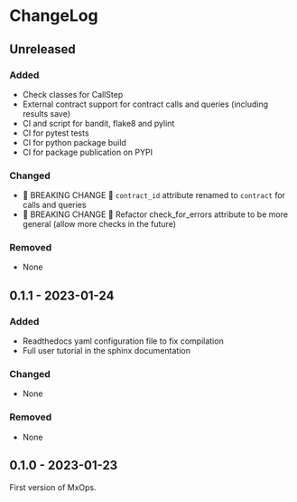 # ChangeLog

## Unreleased

### Added

- Check classes for CallStep
- External contract support for contract calls and queries (including results save)
- CI and script for bandit, flake8 and pylint
- CI for pytest tests
- CI for python package build
- CI for package publication on PYPI

### Changed

- 🚨 BREAKING CHANGE 🚨 `contract_id` attribute renamed to `contract` for calls and queries
- 🚨 BREAKING CHANGE 🚨 Refactor check_for_errors attribute to be more general (allow more checks in the future)

### Removed

- None

## 0.1.1 - 2023-01-24

### Added

- Readthedocs yaml configuration file to fix compilation
- Full user tutorial in the sphinx documentation

### Changed

- None

### Removed

- None

## 0.1.0 - 2023-01-23

First version of MxOps.
